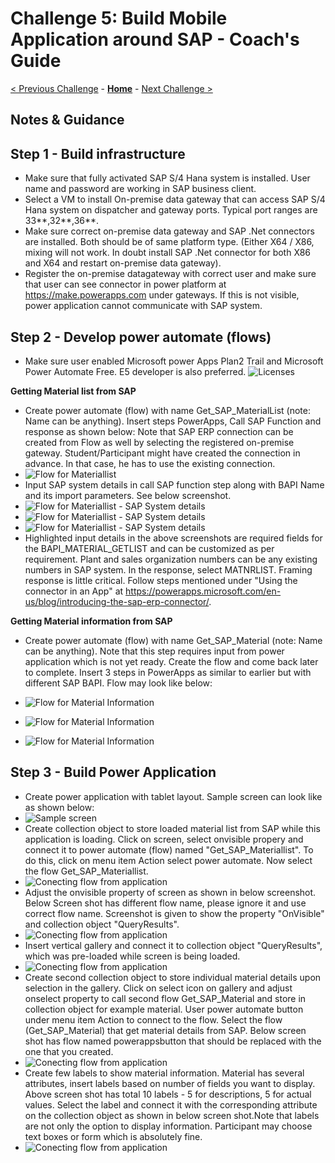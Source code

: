 # Challenge 5: Build Mobile Application around SAP - Coach's Guide

[< Previous Challenge](./04-k8sdeployment.md) - **[Home](README.md)** - [Next Challenge >](./06-deploymongo.md)

## Notes & Guidance

## Step 1 - **Build infrastructure**

- Make sure that fully activated SAP S/4 Hana system is installed. User name and password are working in SAP business client.
- Select a VM to install On-premise data gateway that can access SAP S/4 Hana system on dispatcher and gateway ports. Typical port ranges are 33**,32**,36**.
- Make sure correct on-premise data gateway and SAP .Net connectors are installed. Both should be of same platform type. (Either X64 / X86, mixing will not work. In doubt install SAP .Net connector for both X86 and X64 and restart on-premise data gateway).
- Register the on-premise datagateway with correct user and make sure that user can see connector in power platform at https://make.powerapps.com under gateways. If this is not visible, power application cannot communicate with SAP system. 

## Step 2 - **Develop power automate (flows)**

- Make sure user enabled Microsoft power Apps Plan2 Trail and Microsoft Power Automate Free. E5 developer is also preferred. 
![Licenses](Images/Challenge5-PowerAppsLicense.png)

**Getting Material list from SAP**

- Create power automate (flow) with name Get_SAP_MaterialList (note: Name can be anything). Insert steps PowerApps, Call SAP Function and response as shown below: Note that SAP ERP connection can be created from Flow as well by selecting the registered on-premise gateway. Student/Participant might have created the connection in advance. In that case, he has to use the existing connection. 
- ![Flow for Materiallist](Images/Challenge5-Screen1.png)
- Input SAP system details in call SAP function step along with BAPI Name and its import parameters. See below screenshot.
- ![Flow for Materiallist - SAP System details](Images/Challenge5-Screen2.png)
- ![Flow for Materiallist - SAP System details](Images/Challenge5-Screen3.png)
- ![Flow for Materiallist - SAP System details](Images/Challenge5-Screen4.png)
- Highlighted input details in the above screenshots are required fields for the BAPI_MATERIAL_GETLIST and can be customized as per requirement. Plant and sales organization numbers can be any existing numbers in SAP system. In the response, select MATNRLIST. Framing response is little critical. Follow steps mentioned under "Using the connector in an App" at https://powerapps.microsoft.com/en-us/blog/introducing-the-sap-erp-connector/.

**Getting Material information from SAP**

- Create power automate (flow) with name Get_SAP_Material (note: Name can be anything). Note that this step requires input from power application which is not yet ready. Create the flow and come back later to complete. Insert 3 steps in PowerApps as similar to earlier but with different SAP BAPI. Flow may look like below:

- ![Flow for Material Information](Images/Challenge5-Screen5.png)
- ![Flow for Material Information](Images/Challenge5-Screen6.png)
- ![Flow for Material Information](Images/Challenge5-Screen7.png)

## Step 3 - **Build Power Application**

- Create power application with tablet layout. Sample screen can look like as shown below:
- ![Sample screen](Images/Challenge5-SampleApplicationScreen.png)
- Create collection object to store loaded material list from SAP while this application is loading. Click on screen, select onvisible propery and connect it to power automate (flow) named "Get_SAP_Materiallist". To do this, click on menu item Action select power automate. Now select the flow Get_SAP_Materiallist. 
- ![Conecting flow from application](Images/Challenge5-Screen8.png)
- Adjust the onvisible property of screen as shown in below screenshot. Below Screen shot has different flow name, please ignore it and use correct flow name. Screenshot is given to show the property "OnVisible" and collection object "QueryResults".
- ![Conecting flow from application](Images/Challenge5-Screen9.png)
- Insert vertical gallery and connect it to collection object "QueryResults", which was pre-loaded while screen is being loaded.
- ![Conecting flow from application](Images/Challenge5-Screen10.png)	
- Create second collection object to store individual material details upon selection in the gallery. Click on select icon on gallery and adjust onselect property to call second flow Get_SAP_Material and store in collection object for example material. User power automate button under menu item Action to connect to the flow. Select the flow (Get_SAP_Material)  that get material details from SAP. Below screen shot has flow named powerappsbutton that should be replaced with the one that you created.
- ![Conecting flow from application](Images/Challenge5-Screen11.png)	
- Create few labels to show material information. Material has several attributes, insert labels based on number of fields you want to display. Above screen shot has total 10 labels - 5 for descriptions, 5 for actual values. Select the label and connect it with the corresponding attribute on the collection object as shown in below screen shot.Note that labels are not only the option to display information. Participant may choose text boxes or form which is absolutely fine.
- ![Conecting flow from application](Images/Challenge5-Screen12.png)	
